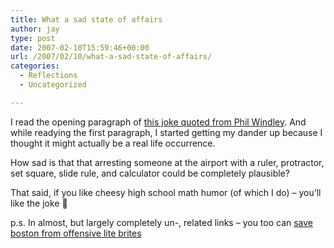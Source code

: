 ```yaml
---
title: What a sad state of affairs
author: jay
type: post
date: 2007-02-10T15:59:46+00:00
url: /2007/02/10/what-a-sad-state-of-affairs/
categories:
  - Reflections
  - Uncategorized

---
```

I read the opening paragraph of [this joke quoted from Phil Windley][1]. And while readying the first paragraph, I started getting my dander up because I thought it might actually be a real life occurrence.

How sad is that that arresting someone at the airport with a ruler, protractor, set square, slide rule, and calculator could be completely plausible?

That said, if you like cheesy high school math humor (of which I do) &#8211; you’ll like the joke 🙂

p.s. In almost, but largely completely un-, related links &#8211; you too can [save boston from offensive lite brites][2]

 [1]: http://www.windley.com/archives/2007/02/terrorist_math_teachers.shtml
 [2]: http://www.dyewell.com/saveboston/